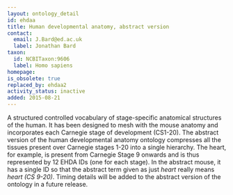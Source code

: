 ```yaml
---
layout: ontology_detail
id: ehdaa
title: Human developmental anatomy, abstract version
contact:
  email: J.Bard@ed.ac.uk
  label: Jonathan Bard
taxon:
  id: NCBITaxon:9606
  label: Homo sapiens
homepage:
is_obsolete: true
replaced_by: ehdaa2
activity_status: inactive
added: 2015-08-21
---
```


A structured controlled vocabulary of stage-specific anatomical structures of the human. It has been designed to mesh with the mouse anatomy and incorporates each Carnegie stage of development (CS1-20). The abstract version of the human developmental anatomy ontology compresses all the tissues present over Carnegie stages 1-20 into a single hierarchy. The heart, for example, is present from Carnegie Stage 9 onwards and is thus represented by 12 EHDA IDs (one for each stage). In the abstract mouse, it has a single ID so that the abstract term given as just <i>heart</i> really means <i>heart (CS 9-20)</i>. Timing details will be added to the abstract version of the ontology in a future release.
